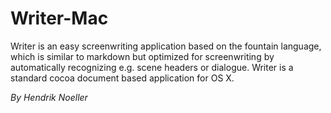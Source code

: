 # Writer-Mac

Writer is an easy screenwriting application based on the fountain language, which is similar to markdown but optimized for screenwriting by automatically recognizing e.g. scene headers or dialogue. Writer is a standard cocoa document based application for OS X.

*By Hendrik Noeller*
